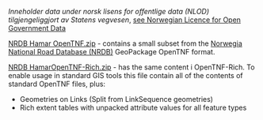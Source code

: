_Inneholder data under norsk lisens for offentlige data (NLOD) tilgjengeliggjort av Statens vegvesen_, [see Norwegian Licence for Open Government Data](https://data.norge.no/nlod/en/1.0)

[NRDB Hamar OpenTNF.zip](NRDB%20Hamar%20OpenTNF) - contains a  small subset from the [Norwegia National Road Database (NRDB)](https://www.vegvesen.no/en/professional/roads/national-road-database/) GeoPackage OpenTNF format.

[NRDB HamarOpenTNF-Rich.zip](NRDB-Hamar-OpenTNF-Rich) - has the same content i OpenTNF-Rich. To enable usage in standard GIS tools this file contain all of the contents of standard OpenTNF files, plus:

* Geometries on Links (Split from LinkSequence geometries)
* Rich extent tables with unpacked attribute values for all feature types

